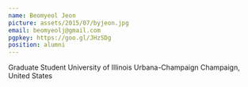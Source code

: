 ```yaml
---
name: Beomyeol Jeon
picture: assets/2015/07/byjeon.jpg
email: beomyeolj@gmail.com
pgpkey: https://goo.gl/JHzSDg
position: alumni
---
```

Graduate Student
University of Illinois Urbana-Champaign
Champaign, United States
